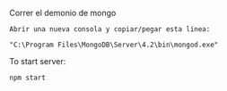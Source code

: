Correr el demonio de mongo

    Abrir una nueva consola y copiar/pegar esta linea:

    "C:\Program Files\MongoDB\Server\4.2\bin\mongod.exe"

To start server:

    npm start

